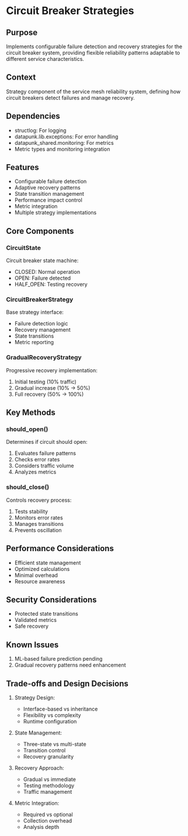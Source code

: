 # Circuit Breaker Strategies

## Purpose

Implements configurable failure detection and recovery strategies for the circuit breaker system, providing flexible reliability patterns adaptable to different service characteristics.

## Context

Strategy component of the service mesh reliability system, defining how circuit breakers detect failures and manage recovery.

## Dependencies

- structlog: For logging
- datapunk.lib.exceptions: For error handling
- datapunk_shared.monitoring: For metrics
- Metric types and monitoring integration

## Features

- Configurable failure detection
- Adaptive recovery patterns
- State transition management
- Performance impact control
- Metric integration
- Multiple strategy implementations

## Core Components

### CircuitState

Circuit breaker state machine:

- CLOSED: Normal operation
- OPEN: Failure detected
- HALF_OPEN: Testing recovery

### CircuitBreakerStrategy

Base strategy interface:

- Failure detection logic
- Recovery management
- State transitions
- Metric reporting

### GradualRecoveryStrategy

Progressive recovery implementation:

1. Initial testing (10% traffic)
2. Gradual increase (10% -> 50%)
3. Full recovery (50% -> 100%)

## Key Methods

### should_open()

Determines if circuit should open:

1. Evaluates failure patterns
2. Checks error rates
3. Considers traffic volume
4. Analyzes metrics

### should_close()

Controls recovery process:

1. Tests stability
2. Monitors error rates
3. Manages transitions
4. Prevents oscillation

## Performance Considerations

- Efficient state management
- Optimized calculations
- Minimal overhead
- Resource awareness

## Security Considerations

- Protected state transitions
- Validated metrics
- Safe recovery

## Known Issues

1. ML-based failure prediction pending
2. Gradual recovery patterns need enhancement

## Trade-offs and Design Decisions

1. Strategy Design:

   - Interface-based vs inheritance
   - Flexibility vs complexity
   - Runtime configuration

2. State Management:

   - Three-state vs multi-state
   - Transition control
   - Recovery granularity

3. Recovery Approach:

   - Gradual vs immediate
   - Testing methodology
   - Traffic management

4. Metric Integration:
   - Required vs optional
   - Collection overhead
   - Analysis depth
